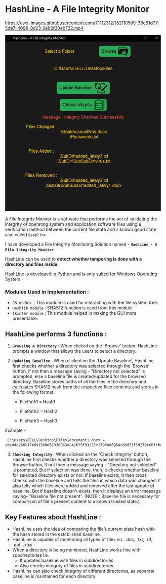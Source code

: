 # HashLine - A File Integrity Monitor

https://user-images.githubusercontent.com/71112312/182110509-38e81d77-5de7-4098-8d23-2eb2f20eb732.mp4


![This is an image](https://github.com/Saurabh2402/File-Integrity-Monitor/blob/master/Project%20Images/3_Integrity_Checked_Results.png)







A File Integrity Monitor is a software that performs the act of validating the integrity of operating system and application software files using a verification method between the current file state and a known good state also called `Baseline`.

I have developed a File Integrity Monitoring Solution named - **`HashLine - A File Integrity Monitor`**

HashLine can be used to **detect whether tampering is done with a directory and files inside**.

HashLine is developed in Python and is only suited for Windows Operating System.

### Modules Used in Implementation : 
- `OS module` : This module is used for interacting with the file system tree.
- `Hashlib module` : SHA512 function is used from this module.
- `tkinter module` : This module helped in making the GUI more presentable.



## HashLine performs 3 functions : 

1. **`Browsing a Directory`** :  When clicked on the 'Browse' button, HashLine prompts a window that allows the users to select a directory.

2. **`Updating Baseline`** : When clicked on the 'Update Baseline', 
                          HashLine first checks whether a directory was selected through the 'Browse' button, 
                          if not then a message saying - "Directory not selected" is prompted, 
                          else a baseline file is created/updated for the browsed directory. Baseline stores paths of all the files in the directory and 
                          calculates SHA512 hash from the respective files contents and stores in the following format :

      - FilePath1 = Hash1
  
      - FilePath2 = Hash2
  
      - FilePath3 = Hash3
      
 Example -
  ```
   C:\Users\DELL\Desktop\Files\document1.docx = cbe4dc256c176d915eb037936863a841675f93225c279fad6954cd0d72f5d279c66fcbcd314e9e5dc90cdbcb131d92bce78ae7dfa2160f8920d0b967af2b7030
  ```
  
 3. **`Checking Integrity`** : When clicked on the 'Check Integrity' button,
                         HashLine first checks whether a directory was selected through the Browse button, 
                         if not then a message saying - "Directory not selected" is prompted,
                         But if selection was done, 
                          then, it checks whether baseline for selected directory exists or not. 
                          If baseline exists, it then cross checks with the baseline and tells the files in which data was changed. It also tells which files were added and removed after the last update of baseline.
                          But if baseline doesn't exists, then it displays an error message saying- "Baseline file not present".
                          (NOTE : Baseline file is necessary for comparison of file's present content to a known trusted state.)
 
 ## Key Features about HashLine : 
 
 - HashLine uses the idea of comparing the file’s current state hash with the hash stored in the established baseline. 
 - HashLine is capable of monitoring all types of files viz. .doc, .txt, .rtf, .ppt, .xlxs
 - When a directory is being monitored, HashLine works fine with subdirectories i.e.
    -  It updates baseline with files in subdirectories.
    -  Also checks integrity of files in subdirectories.
 - HashLine can also check integrity of different directories, as separate baseline is maintained for each directory.
